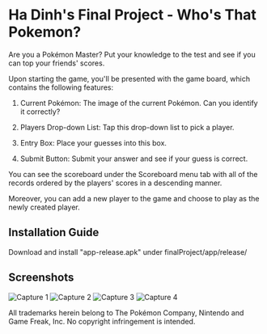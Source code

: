 # Ha Dinh's Final Project - Who's That Pokemon?

Are you a Pokémon Master? Put your knowledge to the test and see if you can top your friends' scores.

Upon starting the game, you'll be presented with the game board, which contains the following features:

1. Current Pokémon: The image of the current Pokémon. Can you identify it correctly?

2. Players Drop-down List: Tap this drop-down list to pick a player.

3. Entry Box: Place your guesses into this box.

4. Submit Button: Submit your answer and see if your guess is correct.

You can see the scoreboard under the Scoreboard menu tab with all of the records ordered by the players' scores in a descending manner. 

Moreover, you can add a new player to the game and choose to play as the newly created player.

## Installation Guide
Download and install "app-release.apk" under finalProject/app/release/

## Screenshots

![Capture 1](Capture1.PNG)
![Capture 2](Capture2.PNG)
![Capture 3](Capture3.PNG)
![Capture 4](Capture4.PNG)


All trademarks herein belong to The Pokémon Company, Nintendo and Game Freak, Inc. No copyright infringement is intended.
